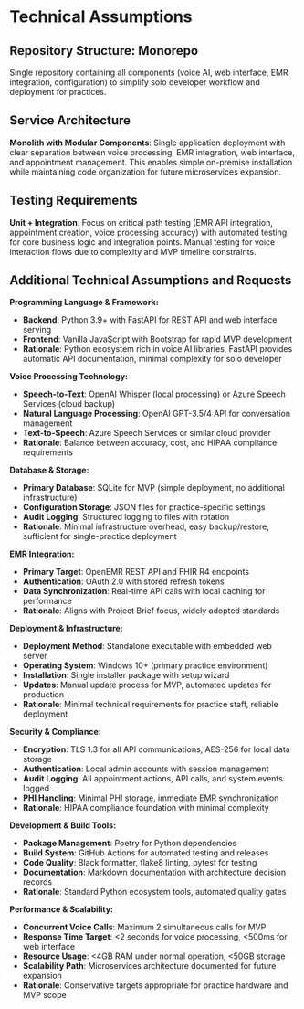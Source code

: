 # Technical Assumptions

## Repository Structure: Monorepo
Single repository containing all components (voice AI, web interface, EMR integration, configuration) to simplify solo developer workflow and deployment for practices.

## Service Architecture
**Monolith with Modular Components**: Single application deployment with clear separation between voice processing, EMR integration, web interface, and appointment management. This enables simple on-premise installation while maintaining code organization for future microservices expansion.

## Testing Requirements
**Unit + Integration**: Focus on critical path testing (EMR API integration, appointment creation, voice processing accuracy) with automated testing for core business logic and integration points. Manual testing for voice interaction flows due to complexity and MVP timeline constraints.

## Additional Technical Assumptions and Requests

**Programming Language & Framework:**
- **Backend**: Python 3.9+ with FastAPI for REST API and web interface serving
- **Frontend**: Vanilla JavaScript with Bootstrap for rapid MVP development
- **Rationale**: Python ecosystem rich in voice AI libraries, FastAPI provides automatic API documentation, minimal complexity for solo developer

**Voice Processing Technology:**
- **Speech-to-Text**: OpenAI Whisper (local processing) or Azure Speech Services (cloud backup)
- **Natural Language Processing**: OpenAI GPT-3.5/4 API for conversation management
- **Text-to-Speech**: Azure Speech Services or similar cloud provider
- **Rationale**: Balance between accuracy, cost, and HIPAA compliance requirements

**Database & Storage:**
- **Primary Database**: SQLite for MVP (simple deployment, no additional infrastructure)
- **Configuration Storage**: JSON files for practice-specific settings
- **Audit Logging**: Structured logging to files with rotation
- **Rationale**: Minimal infrastructure overhead, easy backup/restore, sufficient for single-practice deployment

**EMR Integration:**
- **Primary Target**: OpenEMR REST API and FHIR R4 endpoints
- **Authentication**: OAuth 2.0 with stored refresh tokens
- **Data Synchronization**: Real-time API calls with local caching for performance
- **Rationale**: Aligns with Project Brief focus, widely adopted standards

**Deployment & Infrastructure:**
- **Deployment Method**: Standalone executable with embedded web server
- **Operating System**: Windows 10+ (primary practice environment)
- **Installation**: Single installer package with setup wizard
- **Updates**: Manual update process for MVP, automated updates for production
- **Rationale**: Minimal technical requirements for practice staff, reliable deployment

**Security & Compliance:**
- **Encryption**: TLS 1.3 for all API communications, AES-256 for local data storage
- **Authentication**: Local admin accounts with session management
- **Audit Logging**: All appointment actions, API calls, and system events logged
- **PHI Handling**: Minimal PHI storage, immediate EMR synchronization
- **Rationale**: HIPAA compliance foundation with minimal complexity

**Development & Build Tools:**
- **Package Management**: Poetry for Python dependencies
- **Build System**: GitHub Actions for automated testing and releases
- **Code Quality**: Black formatter, flake8 linting, pytest for testing
- **Documentation**: Markdown documentation with architecture decision records
- **Rationale**: Standard Python ecosystem tools, automated quality gates

**Performance & Scalability:**
- **Concurrent Voice Calls**: Maximum 2 simultaneous calls for MVP
- **Response Time Target**: <2 seconds for voice processing, <500ms for web interface
- **Resource Usage**: <4GB RAM under normal operation, <50GB storage
- **Scalability Path**: Microservices architecture documented for future expansion
- **Rationale**: Conservative targets appropriate for practice hardware and MVP scope
